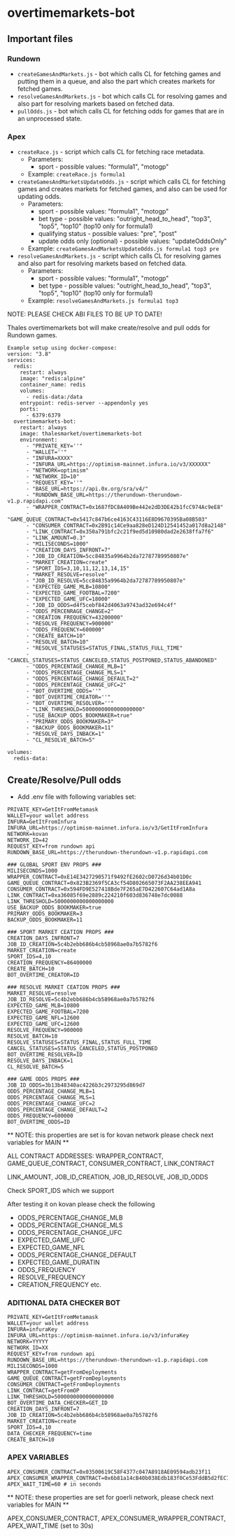 # overtimemarkets-bot

## Important files

### Rundown

-   `createGamesAndMarkets.js` - bot which calls CL for fetching games and putting them in a queue, and also the part which creates markets for fetched games.
-   `resolveGamesAndMarkets.js` - bot which calls CL for resolving games and also part for resolving markets based on fetched data.
-   `pullOdds.js` - bot which calls CL for fetching odds for games that are in an unprocessed state.

### Apex

-   `createRace.js` - script which calls CL for fetching race metadata.
    -   Parameters:
        -   sport - possible values: "formula1", "motogp"
    -   Example: `createRace.js formula1`
-   `createGamesAndMarketsUpdateOdds.js` - script which calls CL for fetching games and creates markets for fetched games, and also can be used for updating odds.
    -   Parameters:
        -   sport - possible values: "formula1", "motogp"
        -   bet type - possible values: "outright_head_to_head", "top3", "top5", "top10" (top10 only for formula1)
        -   qualifying status - possible values: "pre", "post"
        -   update odds only (optional) - possible values: "updateOddsOnly"
    -   Example: `createGamesAndMarketsUpdateOdds.js formula1 top3 pre`
-   `resolveGamesAndMarkets.js` - script which calls CL for resolving games and also part for resolving markets based on fetched data.
    -   Parameters:
        -   sport - possible values: "formula1", "motogp"
        -   bet type - possible values: "outright_head_to_head", "top3", "top5", "top10" (top10 only for formula1)
    -   Example: `resolveGamesAndMarkets.js formula1 top3`

NOTE: PLEASE CHECK ABI FILES TO BE UP TO DATE!

Thales overtimemarkets bot will make create/resolve and pull odds for Rundown games.

```
Example setup using docker-compose:
version: "3.8"
services:
  redis:
    restart: always
    image: "redis:alpine"
    container_name: redis
    volumes:
      - redis-data:/data
    entrypoint: redis-server --appendonly yes
    ports:
      - 6379:6379
  overtimemarkets-bot:
    restart: always
    image: thalesmarket/overtimemarkets-bot
    environment:
      - "PRIVATE_KEY=''"
      - "WALLET=''"
      - "INFURA=XXXX"
      - "INFURA_URL=https://optimism-mainnet.infura.io/v3/XXXXXX"
      - "NETWORK=optimism"
      - "NETWORK_ID=10"
      - "REQUEST_KEY=''"
      - "BASE_URL=https://api.0x.org/sra/v4/"
      - "RUNDOWN_BASE_URL=https://therundown-therundown-v1.p.rapidapi.com"
      - "WRAPPER_CONTRACT=0x1687fDC8A409Be442e2dD3DE42b1fcC974Ac9eE8"
      - "GAME_QUEUE_CONTRACT=0x5417c847b6ce4163C43116E8D9670395Ba08B503"
      - "CONSUMER_CONTRACT=0x2B91c14Ce9aa828eD124D12541452a017d8a2148"
      - "LINK_CONTRACT=0x350a791bfc2c21f9ed5d10980dad2e2638ffa7f6"
      - "LINK_AMOUNT=0.3"
      - "MILISECONDS=1000"
      - "CREATION_DAYS_INFRONT=7"
      - "JOB_ID_CREATION=5cc84835a9964b2da72787789950807e"
      - "MARKET_CREATION=create"
      - "SPORT_IDS=3,10,11,12,13,14,15"
      - "MARKET_RESOLVE=resolve"
      - "JOB_ID_RESOLVE=5cc84835a9964b2da72787789950807e"
      - "EXPECTED_GAME_MLB=10800"
      - "EXPECTED_GAME_FOOTBAL=7200"
      - "EXPECTED_GAME_UFC=18000"
      - "JOB_ID_ODDS=d4f5cebf842d4063a9743ad32e694c4f"
      - "ODDS_PERCENRAGE_CHANGE=2"
      - "CREATION_FREQUENCY=43200000"
      - "RESOLVE_FREQUENCY=900000"
      - "ODDS_FREQUENCY=600000"
      - "CREATE_BATCH=10"
      - "RESOLVE_BATCH=10"
      - "RESOLVE_STATUSES=STATUS_FINAL,STATUS_FULL_TIME"
      - "CANCEL_STATUSES=STATUS_CANCELED,STATUS_POSTPONED,STATUS_ABANDONED"
      - "ODDS_PERCENTAGE_CHANGE_MLB=1"
      - "ODDS_PERCENTAGE_CHANGE_MLS=1"
      - "ODDS_PERCENTAGE_CHANGE_DEFAULT=2"
      - "ODDS_PERCENTAGE_CHANGE_UFC=2"
      - "BOT_OVERTIME_ODDS=''"
      - "BOT_OVERTIME_CREATOR=''"
      - "BOT_OVERTIME_RESOLVER=''"
      - "LINK_THRESHOLD=5000000000000000000"
      - "USE_BACKUP_ODDS_BOOKMAKER=true"
      - "PRIMARY_ODDS_BOOKMAKER=3"
      - "BACKUP_ODDS_BOOKMAKER=11"
      - "RESOLVE_DAYS_INBACK=1"
      - "CL_RESOLVE_BATCH=5"

volumes:
  redis-data:
```

## Create/Resolve/Pull odds

-   Add .env file with following variables set:

```
PRIVATE_KEY=GetItFromMetamask
WALLET=your wallet address
INFURA=GetItFromInfura
INFURA_URL=https://optimism-mainnet.infura.io/v3/GetItFromInfura
NETWORK=kovan
NETWORK_ID=42
REQUEST_KEY=from rundown api
RUNDOWN_BASE_URL=https://therundown-therundown-v1.p.rapidapi.com

### GLOBAL SPORT ENV PROPS ###
MILISECONDS=1000
WRAPPER_CONTRACT=0xE14E3427290571f9492fE2602cD0726d34b01D0c
GAME_QUEUE_CONTRACT=0x823B2369f5CA3cf54D802665073F2AA238EEA941
CONSUMER_CONTRACT=0x594FD9E527418Bde7F265aE7D422607C64ad1A8a
LINK_CONTRACT=0xa36085f69e2889c224210f603d836748e7dc0088
LINK_THRESHOLD=5000000000000000000
USE_BACKUP_ODDS_BOOKMAKER=true
PRIMARY_ODDS_BOOKMAKER=3
BACKUP_ODDS_BOOKMAKER=11

### SPORT MARKET CEATION PROPS ###
CREATION_DAYS_INFRONT=7
JOB_ID_CREATION=5c4b2ebb686b4cb58968ae0a7b5782f6
MARKET_CREATION=create
SPORT_IDS=4,10
CREATION_FREQUENCY=86400000
CREATE_BATCH=10
BOT_OVERTIME_CREATOR=ID

### RESOLVE MARKET CEATION PROPS ###
MARKET_RESOLVE=resolve
JOB_ID_RESOLVE=5c4b2ebb686b4cb58968ae0a7b5782f6
EXPECTED_GAME_MLB=10800
EXPECTED_GAME_FOOTBAL=7200
EXPECTED_GAME_NFL=12600
EXPECTED_GAME_UFC=12600
RESOLVE_FREQUENCY=900000
RESOLVE_BATCH=10
RESOLVE_STATUSES=STATUS_FINAL,STATUS_FULL_TIME
CANCEL_STATUSES=STATUS_CANCELED,STATUS_POSTPONED
BOT_OVERTIME_RESOLVER=ID
RESOLVE_DAYS_INBACK=1
CL_RESOLVE_BATCH=5

### GAME ODDS PROPS ###
JOB_ID_ODDS=3b13b48340ac4226b3c2973295d869d7
ODDS_PERCENTAGE_CHANGE_MLB=1
ODDS_PERCENTAGE_CHANGE_MLS=1
ODDS_PERCENTAGE_CHANGE_UFC=2
ODDS_PERCENTAGE_CHANGE_DEFAULT=2
ODDS_FREQUENCY=600000
BOT_OVERTIME_ODDS=ID
```

** NOTE: this properties are set is for kovan network please check next variables for MAIN **

ALL CONTRACT ADDRESSES: WRAPPER_CONTRACT, GAME_QUEUE_CONTRACT, CONSUMER_CONTRACT, LINK_CONTRACT

LINK_AMOUNT, JOB_ID_CREATION, JOB_ID_RESOLVE, JOB_ID_ODDS

Check SPORT_IDS which we support

After testing it on kovan please check the following

-   ODDS_PERCENTAGE_CHANGE_MLB
-   ODDS_PERCENTAGE_CHANGE_MLS
-   ODDS_PERCENTAGE_CHANGE_UFC
-   EXPECTED_GAME_UFC
-   EXPECTED_GAME_NFL
-   ODDS_PERCENTAGE_CHANGE_DEFAULT
-   EXPECTED_GAME_DURATIN
-   ODDS_FREQUENCY
-   RESOLVE_FREQUENCY
-   CREATION_FREQUENCY
    etc.

### ADITIONAL DATA CHECKER BOT

```
PRIVATE_KEY=GetItFromMetamask
WALLET=your wallet address
INFURA=infuraKey
INFURA_URL=https://optimism-mainnet.infura.io/v3/infuraKey
NETWORK=YYYYY
NETWORK_ID=XX
REQUEST_KEY=from rundown api
RUNDOWN_BASE_URL=https://therundown-therundown-v1.p.rapidapi.com
MILISECONDS=1000
WRAPPER_CONTRACT=getFromDeployments
GAME_QUEUE_CONTRACT=getFromDeployments
CONSUMER_CONTRACT=getFromDeployments
LINK_CONTRACT=getFromOP
LINK_THRESHOLD=5000000000000000000
BOT_OVERTIME_DATA_CHECKER=GET_ID
CREATION_DAYS_INFRONT=7
JOB_ID_CREATION=5c4b2ebb686b4cb58968ae0a7b5782f6
MARKET_CREATION=create
SPORT_IDS=4,10
DATA_CHECKER_FREQUENCY=time
CREATE_BATCH=10
```

### APEX VARIABLES

```
APEX_CONSUMER_CONTRACT=0x03500619C58F4377c047A8918AE09594adb23f11
APEX_CONSUMER_WRAPPER_CONTRACT=0x6b81a14cB40b038Edb183f0Ce53FddB5d2fEC726
APEX_WAIT_TIME=60 # in seconds
```

** NOTE: these properties are set for goerli network, please check next variables for MAIN **

APEX_CONSUMER_CONTRACT, APEX_CONSUMER_WRAPPER_CONTRACT, APEX_WAIT_TIME (set to 30s)
